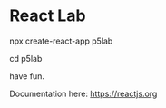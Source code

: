 # React Lab

npx create-react-app p5lab

cd p5lab

have fun.

Documentation here: https://reactjs.org


